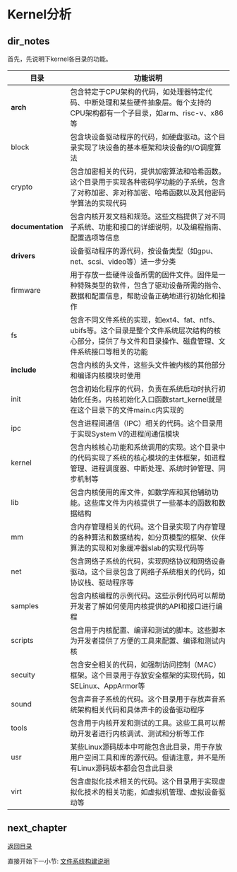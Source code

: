 # Kernel分析

## dir_notes

首先，先说明下kernel各目录的功能。

| 目录 | 功能说明 |
| --- | --- |
| **arch** | 包含特定于CPU架构的代码，如处理器特定代码、中断处理和某些硬件抽象层。每个支持的CPU架构都有一个子目录，如arm、risc-v、x86等 |
| block | 包含块设备驱动程序的代码，如硬盘驱动。这个目录实现了块设备的基本框架和块设备的I/O调度算法 |
| crypto | 包含加密相关的代码，提供加密算法和哈希函数。这个目录用于实现各种密码学功能的子系统，包含了对称加密、非对称加密、哈希函数以及其他密码学算法的实现代码 |
| **documentation** | 包含内核开发文档和规范。这些文档提供了对不同子系统、功能和接口的详细说明，以及编程指南、配置选项等信息 |
| **drivers** | 设备驱动程序的源代码，按设备类型（如gpu、net、scsi、video等）进一步分类 |
| firmware | 用于存放一些硬件设备所需的固件文件。固件是一种特殊类型的软件，包含了驱动设备所需的指令、数据和配置信息，帮助设备正确地进行初始化和操作 |
| fs | 包含不同文件系统的实现，如ext4、fat、ntfs、ubifs等。这个目录是整个文件系统层次结构的核心部分，提供了与文件和目录操作、磁盘管理、文件系统接口等相关的功能 |
| **include** | 包含内核的头文件，这些头文件被内核的其他部分和编译内核模块时使用 |
| init | 包含初始化程序的代码，负责在系统启动时执行初始化任务。内核初始化入口函数start_kernel就是在这个目录下的文件main.c内实现的 |
| ipc | 包含进程间通信（IPC）相关的代码。这个目录用于实现System V的进程间通信模块 |
| kernel | 包含内核核心功能和系统调用的实现。这个目录中的代码实现了系统的核心模块的主体框架，如进程管理、进程调度器、中断处理、系统时钟管理、同步机制等 |
| lib | 包含内核使用的库文件，如数学库和其他辅助功能。这些库文件为内核提供了一些基本的函数和数据结构 |
| mm | 含内存管理相关的代码。这个目录实现了内存管理的各种算法和数据结构，如分页模型的框架、伙伴算法的实现和对象缓冲器slab的实现代码等 |
| net | 包含网络子系统的代码，实现网络协议和网络设备驱动。这个目录包含了网络子系统相关的代码，如协议栈、驱动程序等 |
| samples | 包含内核编程的示例代码。这些示例代码可以帮助开发者了解如何使用内核提供的API和接口进行编程 |
| scripts | 包含用于内核配置、编译和测试的脚本。这些脚本为开发者提供了方便的工具来配置、编译和测试内核 |
| secuity | 包含安全相关的代码，如强制访问控制（MAC）框架。这个目录用于存放安全框架的实现代码，如SELinux、AppArmor等 |
| sound | 包含声音子系统的代码。这个目录用于存放声音系统架构相关代码和具体声卡的设备驱动程序 |
| tools | 包含用于内核开发和测试的工具。这些工具可以帮助开发者进行内核调试、测试和分析等工作 |
| usr | 某些Linux源码版本中可能包含此目录，用于存放用户空间工具和库的源代码。但请注意，并不是所有Linux源码版本都会包含此目录 |
| virt | 包含虚拟化技术相关的代码。这个目录用于实现虚拟化技术的相关功能，如虚拟机管理、虚拟设备驱动等 |

## next_chapter

[返回目录](../README.md)

直接开始下一小节: [文件系统构建说明](./ch02-08.rootfs_overview.md)